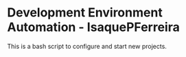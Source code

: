 # Development Environment Automation - IsaquePFerreira

This is a bash script to configure and start new projects.
